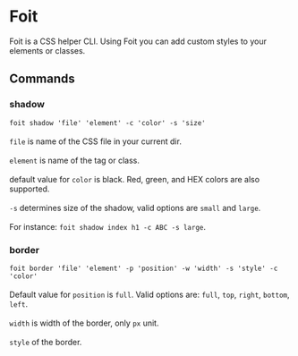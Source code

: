 # Foit

Foit is a CSS helper CLI. Using Foit you can add custom styles to your elements or classes.
## Commands
### shadow
`foit shadow 'file' 'element' -c 'color' -s 'size'`
<br/>
<br/>
`file` is name of the CSS file in your current dir.
<br/>
<br/>
`element` is name of the tag or class.
<br/>
<br/>
default value for `color` is black. Red, green, and HEX colors are also supported.
<br/>
<br/>
`-s` determines size of the shadow, valid options are `small` and `large`.
<br/>
<br/>
For instance: `foit shadow index h1 -c ABC -s large`.
### border
`foit border 'file' 'element' -p 'position' -w 'width' -s 'style' -c 'color'`
<br/>
<br/>
Default value for `position` is `full`. Valid options are: `full`, `top`, `right`, `bottom`, `left`.
<br/>
<br/>
`width` is width of the border, only `px` unit.
<br/>
<br/>
`style` of the border.
<br/>
<br/>